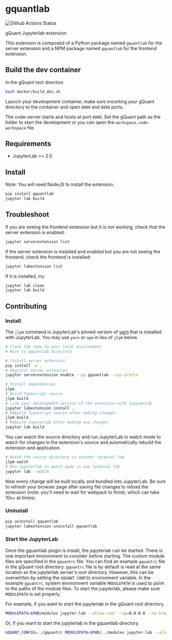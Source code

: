 # gquantlab

![Github Actions Status](https://github.com/rapidsai/gQuant/gquantlab/workflows/Build/badge.svg)

gQuant Jupyterlab extension


This extension is composed of a Python package named `gquantlab`
for the server extension and a NPM package named `gquantlab`
for the frontend extension.


## Build the dev container

In the gQuant root direction
```bash
bash docker/build_dev.sh
```
Launch your development container, make sure mounting your gQuant directory
to the container and open `8080` and `8888` ports.

The code-server starts and hosts at port `8080`. Set the 
gQuant path as the folder to start the development or you can open the 
`workspace.code-workspace` file.


## Requirements

* JupyterLab >= 2.0

## Install

Note: You will need NodeJS to install the extension.

```bash
pip install gquantlab
jupyter lab build
```

## Troubleshoot

If you are seeing the frontend extension but it is not working, check
that the server extension is enabled:

```bash
jupyter serverextension list
```

If the server extension is installed and enabled but you are not seeing
the frontend, check the frontend is installed:

```bash
jupyter labextension list
```

If it is installed, try:

```bash
jupyter lab clean
jupyter lab build
```

## Contributing

### Install

The `jlpm` command is JupyterLab's pinned version of
[yarn](https://yarnpkg.com/) that is installed with JupyterLab. You may use
`yarn` or `npm` in lieu of `jlpm` below.

```bash
# Clone the repo to your local environment
# Move to gquantlab directory

# Install server extension
pip install -e .
# Register server extension
jupyter serverextension enable --py gquantlab --sys-prefix

# Install dependencies
jlpm
# Build Typescript source
jlpm build
# Link your development version of the extension with JupyterLab
jupyter labextension install .
# Rebuild Typescript source after making changes
jlpm build
# Rebuild JupyterLab after making any changes
jupyter lab build
```

You can watch the source directory and run JupyterLab in watch mode to watch for changes in the extension's source and automatically rebuild the extension and application.

```bash
# Watch the source directory in another terminal tab
jlpm watch
# Run jupyterlab in watch mode in one terminal tab
jupyter lab --watch
```

Now every change will be built locally and bundled into JupyterLab. Be sure to refresh your browser page after saving file changes to reload the extension (note: you'll need to wait for webpack to finish, which can take 10s+ at times).

### Uninstall

```bash
pip uninstall gquantlab
jupyter labextension uninstall gquantlab
```

### Start the JupyterLab

Once the gquantlab plugin is install, the jupyterlab can be started. There is 
one important environment to consider before starting. The custom module files 
are specified in the `gquantrc` file. You can find an example `gquantrc` file in
the gQuant root directory. `gquantrc` file is by default is read at the same location
as the jupyterlab server's root directory. However, this can be overwirtten by 
setting the `GQUANT_CONFIG` environment variable. In the example `gquantrc`, system 
environment variable `MODULEPATH` is used to point to the paths of the module files.
To start the jupyterlab, please make sure `MODULEPATH` is set properly. 

For example, if you want to start the jupyterlab in the gQuant root directory.
```bash
MODULEPATH=$PWD/modules jupyter-lab --allow-root --ip=0.0.0.0 --no-browser --NotebookApp.token=''
```

Or, if you want to start the jupyterlab in the gquantlab directory.
```bash
GQUANT_CONFIG=../gquantrc MODULEPATH=$PWD/../modules jupyter-lab --allow-root --ip=0.0.0.0 --no-browser --NotebookApp.token=''
```
